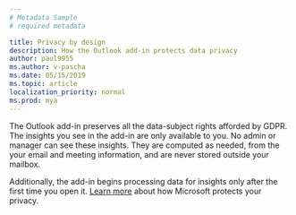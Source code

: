 ```yaml
---
# Metadata Sample
# required metadata

title: Privacy by design
description: How the Outlook add-in protects data privacy  
author: paul9955
ms.author: v-pascha
ms.date: 05/15/2019
ms.topic: article
localization_priority: normal 
ms.prod: mya
---
```


The Outlook add-in preserves all the data-subject rights afforded by GDPR. The insights you see in the add-in are only available to you. No admin or manager can see these insights. They are computed as needed, from the your email and meeting information, and are never stored outside your mailbox.

Additionally, the add-in begins processing data for insights only after the first time you open it. [Learn more](https://www.microsoft.com/en-us/TrustCenter/CloudServices/office365/default.aspx) about how Microsoft protects your privacy.
